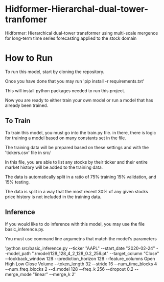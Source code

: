 # Hidformer-Hierarchal-dual-tower-tranfomer

Hidformer: Hierarchical dual-tower transformer using multi-scale mergence for long-term time series forecasting applied to the stock domain

# How to Run

To run this model, start by cloning the repository.

Once you have done that you may run
'pip install -r requirements.txt'

This will install python packages needed to run this project.

Now you are ready to either train your own model or run a model that has already been trained.

## To Train

To train this model, you must go into the train.py file. in there, there is logic for training a model based on many constants set in the file.

The training data will be prepared based on these settings and with the 'tickers.csv' file in src/

In this file, you are able to list any stocks by their ticker and their entire market history will be added to the training data.

The data is automatically split in a ratio of 75% training 15% validation, and 15% testing.

The data is split in a way that the most recent 30% of any given stocks price history is not included in the training data.

## Inference

If you would like to do inference with this model, you may use the file basic_inference.py.

You must use command line argumetns that match the model's parameters

'python src/basic_inference.py --ticker "AAPL" --start_date "2020-02-24" --model_path "./model/128_128_4_2_128_0.2_256.pt" --target_column "Close" --lookback_window 128 --prediction_horizon 128 --feature_columns Open High Low Close Volume --token_length 32 --stride 16 --num_time_blocks 4 --num_freq_blocks 2 --d_model 128 --freq_k 256 --dropout 0.2 --merge_mode "linear" --merge_k 2'
